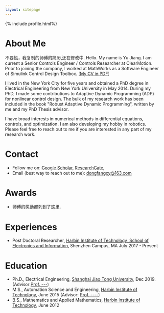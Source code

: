```yaml
---
layout: sitepage
---
```


[comment]: # (Insert my picture)
{% include profile.html%}

[comment]: # (Insert my resume below)

# About Me
不要慌，我复制的师傅的简历,还在修改中.
Hello. My name is Yu Jiang. I am current a Senior Controls Engineer / Controls Researcher at ClearMotion. Prior to joining the company, I worked at MathWorks as a Software Engineer of Simulink Control Design Toolbox.  [[My CV in PDF]]({{site.url}}/YuJiangCV.pdf) 

I lived in the New York City for five years and
obtained a PhD degree in Electrical Engineering from New York University in May 2014.
During my PhD, I made some contributions to Adaptive Dynamic Programming (ADP)
for nonlinear control design. The bulk of my research work has been
included in the book "Robust Adaptive Dynamic Programming", written by me and my
PhD Thesis advisor.

I have broad interests in numerical methods in differential equations,
controls, and optimization. I am also developing my hobby in robotics. Please feel
free to reach out to me if you are interested in any part of my research work.

# Contact
* Follow me on:
[Google Scholar](https://scholar.google.com/citations?user=oHzlz50AAAAJ&hl),
[ResearchGate](https://www.researchgate.net/profile/Chengxi_Zhang5),
* Email (best way to reach out to me): dongfangxy@163.com

# Awards
* 师傅的奖励都列到了这里.



# Experiences
* Post Doctoral Researcher,  <a href="https://dongfangxy.github.io/">Harbin Institute of Technology, School of Electronics and Information</a>, Shenzhen Campus, MA July 2017 - Present


# Education
* Ph.D., Electrical Engineering, <a href="https://dongfangxy.github.io/">Shanghai Jiao Tong University</a>, Dec 2019. (Advisor:<a href="http://engineering.nyu.edu/people/zhong-ping-jiang">Prof. ---</a>)
* M.S., Automation Science and Engineering, <a href="https://dongfangxy.github.io/">Harbin Institute of Technology</a>, June 2015 (Advisor: <a href="http://www.mae.cuhk.edu.hk/%7Ejhuang/">Prof. ----</a>)
* B.S., Mathematics and Applied Mathematics, <a href="https://dongfangxy.github.io/">Harbin Institute of Technology</a>, June 2012
